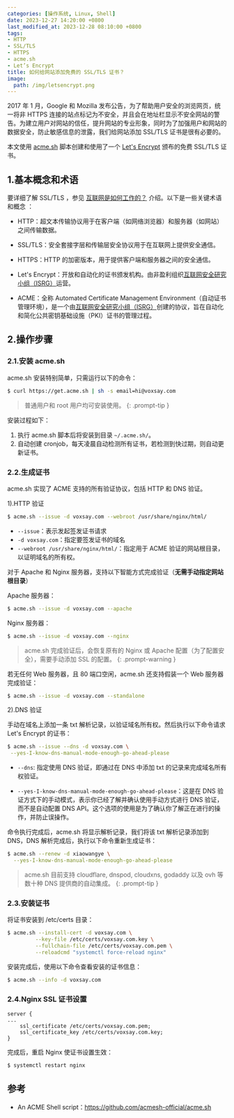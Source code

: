 ```yaml
---
categories: [操作系统, Linux, Shell]
date: 2023-12-27 14:20:00 +0800
last_modified_at: 2023-12-28 08:10:00 +0800
tags:
- HTTP
- SSL/TLS
- HTTPS
- acme.sh
- Let’s Encrypt
title: 如何给网站添加免费的 SSL/TLS 证书？
image:
  path: /img/letsencrypt.png
---
```


2017 年 1 月，Google 和 Mozilla 发布公告，为了帮助用户安全的浏览网页，统一将非 HTTPS 连接的站点标记为不安全，并且会在地址栏显示不安全网站的警告。为建立用户对网站的信任，提升网站的专业形象，同时为了加强用户和网站的数据安全，防止敏感信息的泄露，我们给网站添加 SSL/TLS 证书是很有必要的。

本文使用 [acme.sh](https://github.com/acmesh-official/acme.sh) 脚本创建和使用了一个 [Let's Encrypt](https://letsencrypt.org/) 颁布的免费 SSL/TLS 证书。

## 1.基本概念和术语

要详细了解 SSL/TLS ，参见 [互联网是如何工作的？](https://voxsay.com/posts/how-does-internet-work/#8使用-ssltls-确保互联网通信安全) 介绍。以下是一些关键术语和概念 ：

- HTTP：超文本传输协议用于在客户端（如网络浏览器）和服务器（如网站）之间传输数据。

- SSL/TLS：安全套接字层和传输层安全协议用于在互联网上提供安全通信。

- HTTPS：HTTP 的加密版本，用于提供客户端和服务器之间的安全通信。

- Let's Encrypt：开放和自动化的证书颁发机构。由非盈利组织[互联网安全研究小组（ISRG）](https://www.abetterinternet.org/)运营。

- ACME：全称 Automated Certificate Management Environment（自动证书管理环境），是一个由[互联网安全研究小组（ISRG）](https://www.abetterinternet.org/)创建的协议，旨在自动化和简化公共密钥基础设施（PKI）证书的管理过程。

## 2.操作步骤

### 2.1.安装 acme.sh

acme.sh 安装特别简单，只需运行以下的命令：

```bash
$ curl https://get.acme.sh | sh -s email=hi@voxsay.com
```

> 普通用户和 root 用户均可安装使用。
{: .prompt-tip }

安装过程如下：

1. 执行 acme.sh 脚本后将安装到目录 `~/.acme.sh/`。
2. 自动创建 cronjob，每天凌晨自动检测所有证书，若检测到快过期，则自动更新证书。

### 2.2.生成证书

acme.sh 实现了 ACME 支持的所有验证协议，包括 HTTP 和 DNS 验证。

1).HTTP 验证

```bash
$ acme.sh --issue -d voxsay.com --webroot /usr/share/nginx/html/
```

- `--issue`：表示发起签发证书请求
- `-d voxsay.com`：指定要签发证书的域名
- `--webroot /usr/share/nginx/html/`：指定用于 ACME 验证的网站根目录，以证明域名的所有权。

对于 Apache 和 Nginx 服务器，支持以下智能方式完成验证（**无需手动指定网站根目录**）

Apache 服务器：

```bash
$ acme.sh --issue -d voxsay.com --apache
```

Nginx 服务器：

```bash
$ acme.sh --issue -d voxsay.com --nginx
```

> acme.sh 完成验证后，会恢复原有的 Nginx 或 Apache 配置（为了配置安全），需要手动添加 SSL 的配置。
{: .prompt-warning }

若无任何 Web 服务器，且 80 端口空闲，acme.sh 还支持假装一个 Web 服务器完成验证：

```bash
$ acme.sh --issue -d voxsay.com --standalone
```

2).DNS 验证

手动在域名上添加一条 txt 解析记录，以验证域名所有权。然后执行以下命令请求 Let's Encrypt 的证书：

```bash
$ acme.sh --issue --dns -d voxsay.com \
 --yes-I-know-dns-manual-mode-enough-go-ahead-please
```

- `--dns`: 指定使用 DNS 验证，即通过在 DNS 中添加 txt 的记录来完成域名所有权验证。

- `--yes-I-know-dns-manual-mode-enough-go-ahead-please`：这是在 DNS 验证方式下的手动模式，表示你已经了解并确认使用手动方式进行 DNS 验证，而不是自动配置 DNS API。这个选项的使用是为了确认你了解正在进行的操作，并防止误操作。

命令执行完成后，acme.sh 将显示解析记录，我们将该 txt 解析记录添加到 DNS，DNS 解析完成后，执行以下命令重新生成证书：

```bash
$ acme.sh --renew -d xiaowangye \
  --yes-I-know-dns-manual-mode-enough-go-ahead-please
```

> acme.sh 目前支持 cloudflare, dnspod, cloudxns, godaddy 以及 ovh 等数十种 DNS 提供商的自动集成。
{: .prompt-tip }

### 2.3.安装证书

将证书安装到 /etc/certs 目录：

```bash
$ acme.sh --install-cert -d voxsay.com \
         --key-file /etc/certs/voxsay.com.key \
         --fullchain-file /etc/certs/voxsay.com.pem \
         --reloadcmd "systemctl force-reload nginx"
```

安装完成后，使用以下命令查看安装的证书信息：

```bash
$ acme.sh --info -d voxsay.com
```

### 2.4.Nginx SSL 证书设置

```nginx
server {
...
    ssl_certificate /etc/certs/voxsay.com.pem;
    ssl_certificate_key /etc/certs/voxsay.com.key;
}
```

完成后，重启 Nginx 使证书设置生效：

```bash
$ systemctl restart nginx
```

## 参考

- An ACME Shell script：<https://github.com/acmesh-official/acme.sh>
